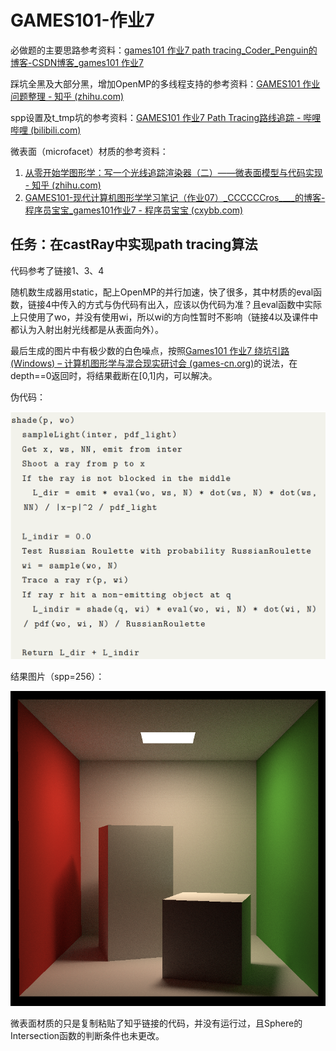 # GAMES101-作业7

必做题的主要思路参考资料：[games101 作业7 path tracing_Coder_Penguin的博客-CSDN博客_games101 作业7](https://blog.csdn.net/weixin_44142774/article/details/116888543)

踩坑全黑及大部分黑，增加OpenMP的多线程支持的参考资料：[GAMES101 作业问题整理 - 知乎 (zhihu.com)](https://zhuanlan.zhihu.com/p/375391720)

spp设置及t_tmp坑的参考资料：[GAMES101 作业7 Path Tracing路线追踪 - 哔哩哔哩 (bilibili.com)](https://www.bilibili.com/read/cv12184818/)

微表面（microfacet）材质的参考资料：

1. [从零开始学图形学：写一个光线追踪渲染器（二）——微表面模型与代码实现 - 知乎 (zhihu.com)](https://zhuanlan.zhihu.com/p/350405670)
2. [GAMES101-现代计算机图形学学习笔记（作业07）_CCCCCCros____的博客-程序员宝宝_games101作业7 - 程序员宝宝 (cxybb.com)](https://www.cxybb.com/article/qq_36242312/116307626)

## 任务：在castRay中实现path tracing算法

代码参考了链接1、3、4

随机数生成器用static，配上OpenMP的并行加速，快了很多，其中材质的eval函数，链接4中传入的方式与伪代码有出入，应该以伪代码为准？且eval函数中实际上只使用了wo，并没有使用wi，所以wi的方向性暂时不影响（链接4以及课件中都认为入射出射光线都是从表面向外）。

最后生成的图片中有极少数的白色噪点，按照[Games101 作业7 绕坑引路 (Windows) – 计算机图形学与混合现实研讨会 (games-cn.org)](http://games-cn.org/forums/topic/games101-zuoye7-raokengyinlu-windows/)的说法，在depth==0返回时，将结果截断在\[0,1\]内，可以解决。

伪代码：

![pseudo code](./asset/伪代码.png)

结果图片（spp=256）：

![cornell box](./asset/binary.png)

微表面材质的只是复制粘贴了知乎链接的代码，并没有运行过，且Sphere的Intersection函数的判断条件也未更改。

